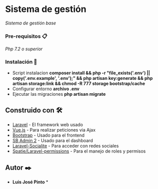 # Sistema de gestión

_Sistema de gestión base_

### Pre-requisitos 📋

_Php 7.2 o superior_

### Instalación 🔧

* Script instalacion **composer install && php -r "file_exists('.env') || copy('.env.example', '.env');" && php artisan key:generate && php artisan storage:link && chmod -R 777 storage bootstrap/cache**
* Configurar entorno **archivo .env**
* Ejecutar las migraciones **php artisan migrate**


## Construido con 🛠️

* [Laravel](https://laravel.com/) - El framework web usado
* [Vue.js](https://vuejs.org/) - Para realizar peticiones via Ajax
* [Bootstrap](https://getbootstrap.com/) - Usado para el frontend
* [SB Admin 2](https://startbootstrap.com/themes/sb-admin-2/) - Usado para el dashboard
* [Laravel-Socialite](https://laravel.com/docs/5.7/socialite) - Para acceder con redes sociales
* [Spatie/Laravel-permissions](https://github.com/spatie/laravel-permission) - Para el manejo de roles y permisos


## Autor ✒️
* **Luis José Pinto** *

